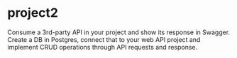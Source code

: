 # project2
Consume a 3rd-party API in your project and show its response in Swagger. Create a DB in Postgres, connect that to your web API project and implement CRUD operations through API requests and response.
